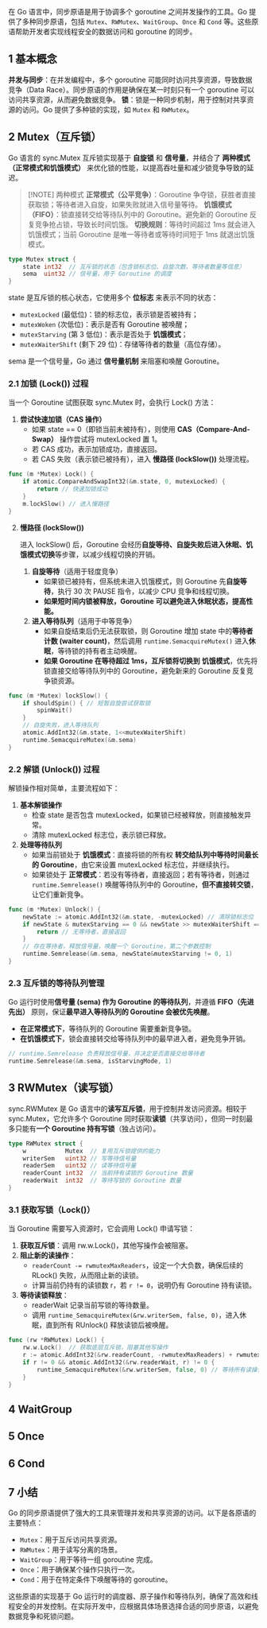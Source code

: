 在 Go 语言中，同步原语是用于协调多个 goroutine 之间并发操作的工具。Go 提供了多种同步原语，包括 `Mutex`、`RWMutex`、`WaitGroup`、`Once` 和 `Cond` 等。这些原语帮助开发者实现线程安全的数据访问和 goroutine 的同步。

## 1 基本概念

**并发与同步**：在并发编程中，多个 goroutine 可能同时访问共享资源，导致数据竞争（Data Race）。同步原语的作用是确保在某一时刻只有一个 goroutine 可以访问共享资源，从而避免数据竞争。
**锁**：锁是一种同步机制，用于控制对共享资源的访问。Go 提供了多种锁的实现，如 `Mutex` 和 `RWMutex`。

## 2 Mutex（互斥锁）

Go 语言的 sync.Mutex 互斥锁实现基于 **自旋锁** 和 **信号量**，并结合了 **两种模式（正常模式和饥饿模式）** 来优化锁的性能，以提高吞吐量和减少锁竞争导致的延迟。

> [!NOTE] 两种模式
> **正常模式（公平竞争）**：Goroutine 争夺锁，获胜者直接获取锁；等待者进入自旋，如果失败就进入信号量等待。
> **饥饿模式（FIFO）**：锁直接转交给等待队列中的 Goroutine。避免新的 Goroutine 反复竞争抢占锁，导致长时间饥饿。
> **切换规则**：等待时间超过 1ms 就会进入饥饿模式；当前 Goroutine 是唯一等待者或等待时间短于 1ms 就退出饥饿模式。

```go
type Mutex struct {
    state int32  // 互斥锁的状态（包含锁标志位、自旋次数、等待者数量等信息）
    sema  uint32 // 信号量，用于 Goroutine 的调度
}
```

state 是互斥锁的核心状态，它使用多个 **位标志** 来表示不同的状态：

- `mutexLocked` (最低位)：锁的标志位，表示锁是否被持有；
- `mutexWoken` (次低位)：表示是否有 Goroutine 被唤醒；
- `mutexStarving` (第 3 低位)：表示是否处于 **饥饿模式**；
- `mutexWaiterShift` (剩下 29 位)：存储等待者的数量（高位存储）。

sema 是一个信号量，Go 通过 **信号量机制** 来阻塞和唤醒 Goroutine。

### 2.1 加锁 (Lock()) 过程

当一个 Goroutine 试图获取 sync.Mutex 时，会执行 Lock() 方法：

1. **尝试快速加锁（CAS 操作）**
    - 如果 state == 0（即锁当前未被持有），则使用 **CAS（Compare-And-Swap）** 操作尝试将 mutexLocked 置 1。
    - 若 CAS 成功，表示加锁成功，直接返回。
    - 若 CAS 失败（表示锁已被持有），进入 **慢路径 (lockSlow())** 处理流程。

```go
func (m *Mutex) Lock() {
    if atomic.CompareAndSwapInt32(&m.state, 0, mutexLocked) {
        return // 快速加锁成功
    }
    m.lockSlow() // 进入慢路径
}
```

2. **慢路径 (lockSlow())**

    进入 lockSlow() 后，Goroutine 会经历**自旋等待、自旋失败后进入休眠、饥饿模式切换**等步骤，以减少线程切换的开销。

    1. **自旋等待**（适用于轻度竞争）
        - 如果锁已被持有，但系统未进入饥饿模式，则 Goroutine 先**自旋等待**，执行 30 次 PAUSE 指令，以减少 CPU 竞争和线程切换。
        - **如果短时间内锁被释放，Goroutine 可以避免进入休眠状态，提高性能。**
    2. **进入等待队列**（适用于中等竞争）
        - 如果自旋结束后仍无法获取锁，则 Goroutine 增加 state 中的**等待者计数 (waiter count)**，然后调用 `runtime.SemacquireMutex()` 进入**休眠**，等待锁的持有者主动唤醒。
        - **如果 Goroutine 在等待超过 1ms，互斥锁将切换到** **饥饿模式**，优先将锁直接交给等待队列中的 Goroutine，避免新来的 Goroutine 反复竞争锁资源。

```go
func (m *Mutex) lockSlow() {
    if shouldSpin() { // 短暂自旋尝试获取锁
        spinWait()
    }
    // 自旋失败，进入等待队列
    atomic.AddInt32(&m.state, 1<<mutexWaiterShift)
    runtime.SemacquireMutex(&m.sema)
}
```

### 2.2 解锁 (Unlock()) 过程

解锁操作相对简单，主要流程如下：

1. **基本解锁操作**
    - 检查 state 是否包含 mutexLocked，如果锁已经被释放，则直接触发异常。
    - 清除 mutexLocked 标志位，表示锁已释放。
2. **处理等待队列**
    - 如果当前锁处于 **饥饿模式**：直接将锁的所有权 **转交给队列中等待时间最长的 Goroutine**，由它来设置 mutexLocked 标志位，并继续执行。
    - 如果锁处于 **正常模式**：若没有等待者，直接返回；若有等待者，则通过 `runtime.Semrelease()` 唤醒等待队列中的 Goroutine，**但不直接转交锁**，让它们重新竞争。

```go
func (m *Mutex) Unlock() {
    newState := atomic.AddInt32(&m.state, -mutexLocked) // 清除锁标志位
    if newState & mutexStarving == 0 && newState >> mutexWaiterShift == 0 {
        return // 无等待者，直接返回
    }
    // 存在等待者，释放信号量，唤醒一个 Goroutine，第二个参数控制
    runtime.Semrelease(&m.sema, newState&mutexStarving != 0, 1)
}
```

### 2.3 互斥锁的等待队列管理

Go 运行时使用**信号量 (sema) 作为 Goroutine 的等待队列**，并遵循 **FIFO（先进先出）** 原则，保证**最早进入等待队列的 Goroutine 会被优先唤醒**。

- **在正常模式下**，等待队列的 Goroutine 需要重新竞争锁。
- **在饥饿模式下**，锁会直接转交给等待队列中的最早进入者，避免竞争开销。

```go
// runtime.Semrelease 负责释放信号量，并决定是否直接交给等待者
runtime.Semrelease(&m.sema, isStarvingMode, 1)
```

## 3 RWMutex（读写锁）

sync.RWMutex 是 Go 语言中的**读写互斥锁**，用于控制并发访问资源。相较于 sync.Mutex，它允许多个 Goroutine 同时获取**读锁**（共享访问），但同一时刻最多只能有**一个 Goroutine 持有写锁**（独占访问）。

```go
type RWMutex struct {
	w           Mutex  // 复用互斥锁提供的能力
	writerSem   uint32 // 写等待信号量
	readerSem   uint32 // 读等待信号量
	readerCount int32  // 当前持有读锁的 Goroutine 数量
	readerWait  int32  // 等待写锁的 Goroutine 数量
}
```

### 3.1 获取写锁（Lock()）

当 Goroutine 需要写入资源时，它会调用 Lock() 申请写锁：

1. **获取互斥锁**：调用 rw.w.Lock()，其他写操作会被阻塞。
2. **阻止新的读操作**：
    - `readerCount -= rwmutexMaxReaders`，设定一个大负数，确保后续的 RLock() 失败，从而阻止新的读锁。
    - 计算当前仍持有的读锁数 r，若 `r != 0`，说明仍有 Goroutine 持有读锁。
3. **等待读锁释放**：
    - readerWait 记录当前写锁的等待数量。
    - 调用 `runtime_SemacquireMutex(&rw.writerSem, false, 0)`，进入休眠，直到所有 RUnlock() 释放读锁后被唤醒。

```go
func (rw *RWMutex) Lock() {
    rw.w.Lock()  // 获取底层互斥锁，阻塞其他写操作
    r := atomic.AddInt32(&rw.readerCount, -rwmutexMaxReaders) + rwmutexMaxReaders
    if r != 0 && atomic.AddInt32(&rw.readerWait, r) != 0 {
        runtime_SemacquireMutex(&rw.writerSem, false, 0) // 等待所有读操作完成
    }
}
```


## 4 WaitGroup

## 5 Once

## 6 Cond

## 7 小结

Go 的同步原语提供了强大的工具来管理并发和共享资源的访问。以下是各原语的主要特点：

- `Mutex`：用于互斥访问共享资源。
- `RWMutex`：用于读写分离的场景。
- `WaitGroup`：用于等待一组 goroutine 完成。
- `Once`：用于确保某个操作只执行一次。
- `Cond`：用于在特定条件下唤醒等待的 goroutine。

这些原语的实现基于 Go 运行时的调度器、原子操作和等待队列，确保了高效和线程安全的并发控制。在实际开发中，应根据具体场景选择合适的同步原语，以避免数据竞争和死锁问题。
